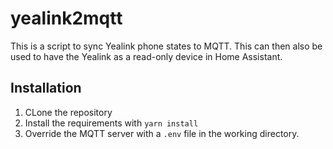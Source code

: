 # yealink2mqtt

This is a script to sync Yealink phone states to MQTT. This can then also be used to have the Yealink as a read-only
device in Home Assistant.

## Installation

1. CLone the repository
2. Install the requirements with `yarn install`
3. Override the MQTT server with a `.env` file in the working directory.
